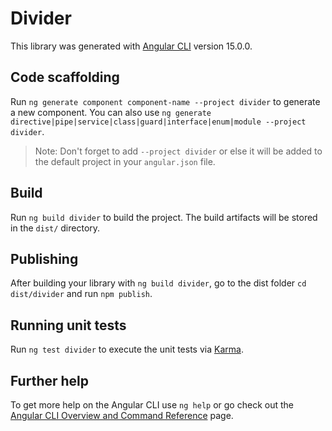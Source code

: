 # Divider

This library was generated with [Angular CLI](https://github.com/angular/angular-cli) version 15.0.0.

## Code scaffolding

Run `ng generate component component-name --project divider` to generate a new component. You can also use `ng generate directive|pipe|service|class|guard|interface|enum|module --project divider`.
> Note: Don't forget to add `--project divider` or else it will be added to the default project in your `angular.json` file. 

## Build

Run `ng build divider` to build the project. The build artifacts will be stored in the `dist/` directory.

## Publishing

After building your library with `ng build divider`, go to the dist folder `cd dist/divider` and run `npm publish`.

## Running unit tests

Run `ng test divider` to execute the unit tests via [Karma](https://karma-runner.github.io).

## Further help

To get more help on the Angular CLI use `ng help` or go check out the [Angular CLI Overview and Command Reference](https://angular.io/cli) page.
